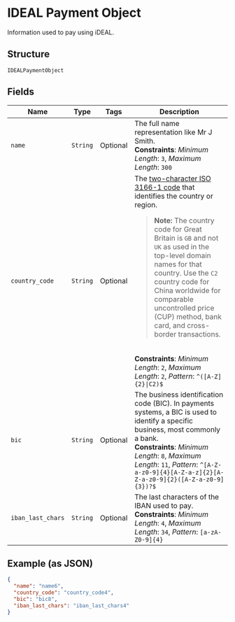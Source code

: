 
# IDEAL Payment Object

Information used to pay using iDEAL.

## Structure

`IDEALPaymentObject`

## Fields

| Name | Type | Tags | Description |
|  --- | --- | --- | --- |
| `name` | `String` | Optional | The full name representation like Mr J Smith.<br>**Constraints**: *Minimum Length*: `3`, *Maximum Length*: `300` |
| `country_code` | `String` | Optional | The [two-character ISO 3166-1 code](/api/rest/reference/country-codes/) that identifies the country or region.<blockquote><strong>Note:</strong> The country code for Great Britain is <code>GB</code> and not <code>UK</code> as used in the top-level domain names for that country. Use the `C2` country code for China worldwide for comparable uncontrolled price (CUP) method, bank card, and cross-border transactions.</blockquote><br>**Constraints**: *Minimum Length*: `2`, *Maximum Length*: `2`, *Pattern*: `^([A-Z]{2}\|C2)$` |
| `bic` | `String` | Optional | The business identification code (BIC). In payments systems, a BIC is used to identify a specific business, most commonly a bank.<br>**Constraints**: *Minimum Length*: `8`, *Maximum Length*: `11`, *Pattern*: `^[A-Z-a-z0-9]{4}[A-Z-a-z]{2}[A-Z-a-z0-9]{2}([A-Z-a-z0-9]{3})?$` |
| `iban_last_chars` | `String` | Optional | The last characters of the IBAN used to pay.<br>**Constraints**: *Minimum Length*: `4`, *Maximum Length*: `34`, *Pattern*: `[a-zA-Z0-9]{4}` |

## Example (as JSON)

```json
{
  "name": "name6",
  "country_code": "country_code4",
  "bic": "bic8",
  "iban_last_chars": "iban_last_chars4"
}
```

